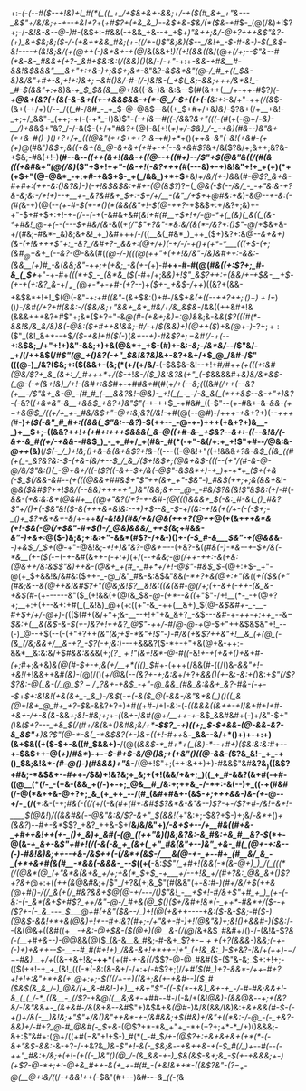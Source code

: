 +:-*(_-(_--#(*_$--+!&)+!_#(*(_((_+_/+$&+&+-&&;+/-+($(#_&+_+"&---_&$"+/&/&;+_-_+--*+*&!+?_+(_+#$?+(+&_&_)--&$+&-$&/(*($&-+#_$-_(@(/&)+!$?+;-/_-&!&-&--@-)_#-(&$+:-#&&(-+&&_+&--+_+$_$+)$"&++;&/-@+?+++&$"&?-(+)_&+$&;&;($-/-(+&+*&&_#&;(+-((/+-()$"&;&)($--_/&!+_-$-#-&-)-$(_&$-*&!----+(&!&;&/(+(@++(*-)&*&+-+(@_/&(&&+!_)((+!(&&((_&/(@_+(/+;--$"&--#(*&-&-_#&&+(+?-_&#+$&:&:_(_/(&&)()_(&/-/_-+"_-+:+_-&&-+#&__#-&&!&$&&&"___&+"+:+&-)+;&$+;&*-_&"&?-*&$&*&"(@-/_#_+((_$&-&)&/&"+#+-&;+!+:_)&$+;-$&#()&/-#-(_/-)&!&-(_+$(_&;-&&;+++/&*&!_-_#-$(&&"+:+*&)&*-+_$_$&(&__@+!&*((-&-)&-&:&--$(#(&++(__/+-++-#$?_)(_-*+__@&+(_&?(+(&(_-&-&+$($_(+-+&&$&&-+(*-@_/-$+((+_(-(__&:+:-*&/+"-++_(/(&_$-(&+(-+/+)(/--_/((_#-/&#_-_+_$-@-@&$--&((+_$+#+/+&_)&)-_$?&+(/+__+&!-_+;+/_&&"-_(++;-+(-(-+*_-()&)$"-_(-+(&--#((-/&_&?_&+"(((-(#_(+(-@+/-*&)-__/_)+_&*&$+"&?_/-/-&($-(+/+"_#&?+_(@(-&(+!(_+)+/-$&)_/-_-+&)(#&--)&"&+(*+&-#()-)()+?+/+_(((@&"(*+$+*+?-&_-+#_)+*_+()(++_&-&"(-&!(+&#-(+(+)_@(#&"_)&$+;&((+&+(&_@-&+&+(+#+-+(--&+&#$?_&+/&($?&/+;&++;&?&-+$&;-#&(+!-)__(#--&_--((++(&+!(&&-+$($(@--+((#+)-*-/$"+$(@&"&((/(#(*&(((+&_#&_+"(@(/&)_($"+$+!+_+"-(&-+!_(_-&?+++(_#(---&)+-+)&!&"+!+_+(+)(*+(+$+"(@-@&*_-+:+#-+&$+$-_+(_/&&_)+*+$__+&_)+/&/(+-)&_&(_#-@$?_&+&-#+#+:(++-&:()&?&)-)(-+!&$&$&:+#+-(@(&$?_)$?-$(*_@&(-$(--/&/_-_-+"&:&-+?&-&;&:-/+!+)--+__+-_&?&#&+_$+:-$+/+/__-(&"_/+$+*+*_@_#&:+*_&_)-&_@--+-&:(-(#(_&-+)(@(--*(+-#-$(+-*()(*(&&(&"+!-$(@-++?-*+$&$+:+/&?+;&)+-+"-$+#+$+:+!-+_-(/--(-_+(-&#&+&#(_&!+#(#__+$+!+/-@-*+(_(&)(_&((_(&-*+#&!_@-+(--(---$+#&/(&-_&((+_$(/$"$"+?&"-*&:&/(&(*-/&?+:()$"-@_/+$&+&-+/(#&;-#&*-_&)&;&+&!_+_)&#+++/-/((__&(_#&*_)_++_($+)&?+:&*_@--_&+&+)(&-(+!&+_+_+$"+:_-&?_/&#+?-_&&+:(@+/+)(-+/-/-+()+(+*-*___(((+$-(+;(&_#_$_@-$&+_(--&?-@-*&&(#(*(@-/-)(((@(++"_+_(+_+!&/&"_-_/&)&#+_+:-&&:_-(&&__(+)_#_-&*(*&_&;&"-++;+_(+&;_-&(+-(*+)-#__++-#-#(@(#_&((+:$?+;_#-&_(_$+___+"-+-#+_(((*+$_-_(&*&_($(_-#+/+;&*&)+!$"_&$?_++:+(_&&/+-+$&-__+$-(_+-_+(+:&?_&-*+/_$_+_-($_@_+-*+-+#-(+?--_)+_($+-_+&$-/++_)((&?+(&&-+&$&*+!+!_$(@(-&"-_+:+#((&"_-(_&_+$&:()+#-/&$+_&(+((*-*-++?+$+;()-)+!+$_)()_)-/&#(/+?+#(&&:-/($&/&;+"&&+_&*_#&/+/&_&$&-_/&&((++&#+!&(&&&+++&?+#$"+;&*($+?+"-&_@(#-*(+&*+;&)+:_@_)&_&;&-&*&*(*$?(((#(*-&&!&/&_&/&)&(-@&:($+#++&!_&&;-#_/-*+/_$(&&)+)(@++($_)+&_(___@_+-)_-$?+;+:($$"_(&!_&+*--+$_/($-+&!+#($(-_)(_&+--+)-#&$$?+;-$&#(/-+(-_-+:&__$&;_/+"+!+)&"-&&;+)+&(@&*+_+$-(_#_)+-&:_-&;-/&*&/_--/$"&/-_+/(/++&$(/_#$"(@_+()&?(-+"_$&!&?&)_&+-&?+&+/+$_@_/&#-/$"(((@-)_/&?($&;+:($(&&$+$-(&;(*($+/($+/&/-__(-$&$&-&!--+!+#_/_#+*+_(+(_((+:&#(@&/$?+_&_(&+:_/_#+++*+/($-*+!_&-/($_)&:&?&(+"_(-$_&&&&#+_&)&/&*&$-(_@-(-*(&+!&)_/+!-(&#+:&$_#_+-+_#_#&*_#(#(+_/+(--&;(_((&*_#(/+_+(--&?(+__-/$"&+_&-@_-(#_#_(-__&&?&!-@&)-_+!(_(_-_-/-&_&(_(*++&$--&-+"+)&?_-_(-*&?(_(+&*&"-&__+&&$_+&?+)&"$"(_-+-++$_-+#&#_((-$"--(+-#&+-&-*&&-$(+-$+&_@_$_/((+/+_+-_#&/&$+"-@+:&;&?(/&!-*+#(@(--@_#_)-/+++*-+&*+?+)(--_+++(_#-__)_+($(-&"_#_#+:((&&(_$"&:--&?_)-$(++--_-@-+-)+++(+&+?+)&__-_)+__$+;-((&&?+*+!+(+#+:+++$&&&(_&-@((+#-&-_+$&?--&_+:_-((--&!&/(-&+-&_#((+/-+&&-*-#&$_)_-_+_#+/_+(#&-_#(*(-+"-&(/+:+_+!$"+#-_-/_@&:&-_@++_(&)__(/_$(-_/_)+!&;()+&-&(&+&$?+!&-(_(---((-@&!+"_(_(+!&&&*+?_&_-&$_((&_((#(+(_-_&?&?&:-$-_(+&-_(&/+--$_/_&_/($+!&$+;(@&+&$-_(((--(+"_/(#-&-@-@_/&/$"&:()(_-@+&+/((-($?((-&+-_$+/&(-@$"-&_$&*+)-+_)+-+*+_($+(+&(_-$_$(/&_&-&#--(+(((@&&+#_#&$+"$"+$+$(&+_+"-$&"-)_#&$(++;+;&(&&+*&!-@_&($&#$?_++!_$&/(--&&)+++*+"_)&"(&&;&+--_@-_-#&/$?&(&!$"&$&:(+_/-#(*-&&-(+&:&:&+(@&#+__((@+"&?(/+?-+_-&#-_(@((()&&&+_$(-&:_#-&(_()_#&?$"+/()+(-*_$&"&!($-&(+++&*&!&:--+)+$--&_-$-_+/_(&:-*+!&*(+(/+-(-(*-$+;-_()+_$?+&+*&+-&_/+-++__&/-_&!&)(#&/+&_/_@&(+++?(@++_@(+(&+_++&*&(+!-$&(-@(/+$&"-#+$()-/_@&)&&&/_++$(_&;+#&_&-&"-)+&+:_@($-)&;&;+:&:+"-&&*(#$?-/+&-)()+_-(-$_#-&___$&"-+(@&&_&___--)+*&$_/_$+*(@_-+"-@&!&;-_+!+)&"&?-@&+_$-$--(+&?-&(_(#&(-)-*&--+-$+/&(-*&__(+-($(_-$-$(-+-&#(&++-*(*_-+:+)_(+/(--_+&&;-@(/++-++:-&(+&:(@&++/&:&$$"&)++&-(@&+_+(#_-_#+*+/+!-@$"-#&$_$_-(@+:+$-_+"-@(+_$+&&!&/&#&:($++-_-@_/&"_#&-&:&$&"&&_(-*+?+&(@+:+"(&(_(_+$($($&(+"(#&;&--&(@++&!&#$?+"(@&;&!$?__&!&:((&(&#-@(/+;(+-&+(-++-(&_&-+&$(#-_(+------&"($_(+!&&(+(@(&_$&_-@-(+*--&((_+"$"-/+!__(*-_-+(@+?+;__+:+(+--&+:+#(_(_&!&)_@+(+:((+"-&_-++(__&+)_$(@-*&$&#+-_-__-#+$+/+/-*_@+)-(_(($(#+(&/+*+;&-__--+!+"+&_&+?_-&$---*&#-*+*-++-+:++_--*&$-$_$&:+(__&(&$-&-$(+-)&?+!++&?_@$"-++/-#_/_@-@-+_@-$+"++&$&$&"+!_--(-)_@--+$(--(-(+"+?++___(&"_(&;+$-*&"+!$"-)-#_/&(+&$?++&"+!__&_(+(@_(-(&_(/&;&&+/__&-+?_-$?(-+;&:_)---+&&&?($-*+-+"+&(@+&-++:-&&*__&:&:&/+$_#&*&:&*_&&(+;_($?_-+!$"(&+!&*-@-#((_-&!_+-+(+&+()+&+#-(+;_#+;&+&)_&(@(#-$+-+;&(+/__+*((()_$_#+-(+++(/&&(#-((/()&_-&&"+!-+&!_/+!&&++&#_(&)-_(@(/()(_+/_@&(--_(&?+-+;&:&_+/+?+_&&()(+-_&:_-&:+(_)&:+_$"(/$?$?&:-@(_&-(/_@_$$?-/_+$?&+_-_+&$_-+"-@_&&_(#&_&:&&+_&?-#&-(-+--$_+_$+:&!&!(+&(&+_-_&_)-/&$_(-_+(-&($_@(-&&-/&"&*&(_)()((_&(@+!&+_@_#+_+?-$_&-&&?+?+)+#_((_+#-/+!_-&:-_(-_((&&&((&++-+!_/_&+#+!+#-+&+-/+-&(&-_&&_+;&!-#&;+;_+-_(_(&_+-)&#(@+/__++-+-_&$_&&#&#+(-)+/&"-$+"_(_)&_($+?---_+&_$(/(#+/&(_&+_()&#&;&/+*__-$$?_-+)((+;_$-$+&&-(@-&&-&?-&_&$"+__)&?$"(@-*-&(_-*&$&?(+-)&+((+!-#++_&__-_&&--&/+*()+)+-+:+)(&+$&((+($-$+-&((#_$&&+)-__/(@(_(*&*&$-*_#+*+(_(&)-*--+#+)($&:&:&:_#__+--+-$&$++-@(_+)_/_#&*_)-+-*-$-#+$_-&/_@()&;+_(+&"()_((@-&&-(*$?&_&!-_+_-+()_$&;&!&*-_(#-@()-)(#&&&)+"&-___/(@+!$"+;(++:&++)+)-#&&$"&#__&?&$_)($(&$?+#&;-*&$&+-*-#+*+_-/_$&)+!&?&;+_&;+(+!(&&/+&+;_)((_+_#-&&?(&+#(-+#-((@__(*(/-_-(+&-(&&_+(/-)+-+;_@&__#_/&:+;++&_-/-*+:-&(--)+_((-+(#&#(/-@(*&++&-@+?+;_&_(+_++_--/(#_(&#+#&+-(&$-*+;+++&_&-)&-_(+*-@--+/-$_-(/($__+:&-(-+;_#&(-((/(_+/(-&*(#+_(#+:&#_$$?&*&-&"&--)$?-*+_-/$?+#-/&!+&+!-____$(@&!_)_/(*(&&#&*(_-*-@&"&:&/$?-&+"_$(&&!(*+"&:+;-$&?+$-)+;&/-_&*+_()_+(&&?_)-_-#+-&*_$$?_+&?_++&-$+/__&/&/&"+)_/-&+$+--/+__#&((#+&-_+#++&!++(+-_()+_&)+_&#(-(@_((++"&)()&;&?&:-&_#&:+&_#__&?-$_$(*+$-@(&-*+_&+-*&_$"+#+!(/(-&(-&_+_(&+(_+"_#&(&"+--)&"_+&-_#(_(@+-+:&--(-)-#&!&)&;++--+&-/&$++(-(/&*+(&$-/___&(@-+-_+--#+_(#__&/_&_-_(+*+&+#(&(#__-*&&(-&&&-_--$_((+(__-&:_$$"(_+#+!(&&(-*(&-@+)_)_/(_(((*(/(@&*(@_(+"&*&(&+&_+/+;+&(*_$+$_-+___+/--+!&_+/(#+?&:_@&_&+()$?+?&+_@+:+(_(++(&_@&#&;+/$"_/+?&(+;&_$"(#(&&"(+-*&:_#-)(#+/&/+$(++&(@+#()-/(/_&(+(/_#&?&&+$_@(@-+_/---/()$"&!_-__+$+!-#_/&+$"+#_+_)_(+-(-&:-(-_&*(&+$+#$?_++/&"-@-/_#+&(@_$()($+/&#+!&*(-_++*-#&*+/($--+($?+-(-_&_---_$___@+#(+&"($&--/_)+!(@(+&++----+&:($-*&_-$&;-#($-)(@&$-&&!+*+&(@&)+!+--#+:&?(#+;-/+"&+-#-)+!(@&"&)+;&!()+&&#-)($&:_/--(&(@&_+_((&#((+*__-+&:-@+$&-($(@+*_)(@__&-(/(@(_&+&$_#&#+/()-/-(&!&-$?_&(-(__+_#_+&--)-@_@&&(@($_(&-&__&_#&;-#-&+_$?+-_$-++(+?($&&&-_)&*&;(_-+-(-)+)+&++--_$-__--#_#(#+!+)_/&&-&+!+*++-)+"_(+!&_&:_)-$+*&?-/&/+*(++)-$-/-$-#_&_)__+/+*((&-+&+!&;__-++*__(+(#-_+-&((/_$$?-@-@_#&#($-($"&-&;_$+:+!+;-(($(++!-+_+_(&!_(((-*(-&:(&-&+/-/+:+/-#$?+;(/_/+#($(#_)+?-&&*-/++-#+?+!+!+:&"+*+&(+_@+:+;-$(((/+-+)(*(*&*+;&*(+-+&#-*-)($_#($&$(&_&_/-)_@&/(+_&-#&!-)+)__+&+"$"-((*-$(*-+&)_&+-+_-/-#-#&;&&+!-&_(_(_/-*_((&__-_(/$?_-+&_@((__&;&+_-+#_#_--#-/(-&/+(&!_@&)-(&&_@&*--+;+(&?&*_/-(&"&_&*+-_(&*_+&#-/&_(&+&--&#$"+)&$&+_&(@_#-)&/&(&&_/_(&)&:+_&$+$&&(#-$-(-+()+/&(-__)&!&;+"$"+/&___()&"++&*-+-/&#&_&;+$(#&)+/&"+((*&:-/-@_-(-_+&?-&&)+/-#+?_@-#_@&#(-_$+&-_(@$?+*-*&_+"+_-*+(+?+;+*-*_/+)()&&&;-&+:$"&#+:(@+/((+#($-$&"+!+$-)_#(*(_-#_$_/+-(@$?+:+&+&+&+(+*(*-(-&+"&$-&&:-_&-+?-/-+&?&*_)&-$"+!-&(-_$&;&*-*-+&_++&-+(-$_#(/_)+--#(--(-++"_#&:+/&;+(+!-(+((-_)&"()(@_/-(&_&&-+-)_$&(&$-&+;&_-$(_+-+&_&&;_+-)(+$?-@-*+;+:-@+&_#++-&(+_+-#(#_-(+&!&++*-((&$?&"_-(_$?-_+$-@(__@+:&/(*(/_-+&&!++(-_$&"(#+--)&#--_-&___((-(_&

